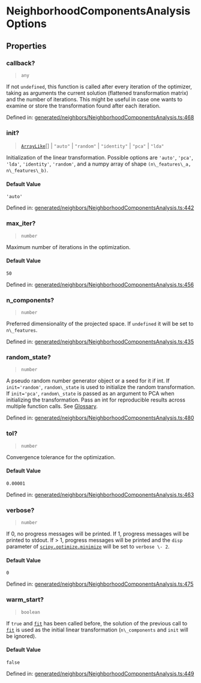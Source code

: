 # NeighborhoodComponentsAnalysisOptions

## Properties

### callback?

> `any`

If not `undefined`, this function is called after every iteration of the optimizer, taking as arguments the current solution (flattened transformation matrix) and the number of iterations. This might be useful in case one wants to examine or store the transformation found after each iteration.

Defined in:  [generated/neighbors/NeighborhoodComponentsAnalysis.ts:468](https://github.com/transitive-bullshit/scikit-learn-ts/blob/b59c1ff/packages/sklearn/src/generated/neighbors/NeighborhoodComponentsAnalysis.ts#L468)

### init?

> [`ArrayLike`](../types/ArrayLike.md)[] \| `"auto"` \| `"random"` \| `"identity"` \| `"pca"` \| `"lda"`

Initialization of the linear transformation. Possible options are `'auto'`, `'pca'`, `'lda'`, `'identity'`, `'random'`, and a numpy array of shape `(n\_features\_a, n\_features\_b)`.

#### Default Value

`'auto'`

Defined in:  [generated/neighbors/NeighborhoodComponentsAnalysis.ts:442](https://github.com/transitive-bullshit/scikit-learn-ts/blob/b59c1ff/packages/sklearn/src/generated/neighbors/NeighborhoodComponentsAnalysis.ts#L442)

### max\_iter?

> `number`

Maximum number of iterations in the optimization.

#### Default Value

`50`

Defined in:  [generated/neighbors/NeighborhoodComponentsAnalysis.ts:456](https://github.com/transitive-bullshit/scikit-learn-ts/blob/b59c1ff/packages/sklearn/src/generated/neighbors/NeighborhoodComponentsAnalysis.ts#L456)

### n\_components?

> `number`

Preferred dimensionality of the projected space. If `undefined` it will be set to `n\_features`.

Defined in:  [generated/neighbors/NeighborhoodComponentsAnalysis.ts:435](https://github.com/transitive-bullshit/scikit-learn-ts/blob/b59c1ff/packages/sklearn/src/generated/neighbors/NeighborhoodComponentsAnalysis.ts#L435)

### random\_state?

> `number`

A pseudo random number generator object or a seed for it if int. If `init='random'`, `random\_state` is used to initialize the random transformation. If `init='pca'`, `random\_state` is passed as an argument to PCA when initializing the transformation. Pass an int for reproducible results across multiple function calls. See [Glossary](../../glossary.html#term-random_state).

Defined in:  [generated/neighbors/NeighborhoodComponentsAnalysis.ts:480](https://github.com/transitive-bullshit/scikit-learn-ts/blob/b59c1ff/packages/sklearn/src/generated/neighbors/NeighborhoodComponentsAnalysis.ts#L480)

### tol?

> `number`

Convergence tolerance for the optimization.

#### Default Value

`0.00001`

Defined in:  [generated/neighbors/NeighborhoodComponentsAnalysis.ts:463](https://github.com/transitive-bullshit/scikit-learn-ts/blob/b59c1ff/packages/sklearn/src/generated/neighbors/NeighborhoodComponentsAnalysis.ts#L463)

### verbose?

> `number`

If 0, no progress messages will be printed. If 1, progress messages will be printed to stdout. If > 1, progress messages will be printed and the `disp` parameter of [`scipy.optimize.minimize`](https://docs.scipy.org/doc/scipy/reference/generated/scipy.optimize.minimize.html#scipy.optimize.minimize "(in SciPy v1.10.1)") will be set to `verbose \- 2`.

#### Default Value

`0`

Defined in:  [generated/neighbors/NeighborhoodComponentsAnalysis.ts:475](https://github.com/transitive-bullshit/scikit-learn-ts/blob/b59c1ff/packages/sklearn/src/generated/neighbors/NeighborhoodComponentsAnalysis.ts#L475)

### warm\_start?

> `boolean`

If `true` and [`fit`](#sklearn.neighbors.NeighborhoodComponentsAnalysis.fit "sklearn.neighbors.NeighborhoodComponentsAnalysis.fit") has been called before, the solution of the previous call to [`fit`](#sklearn.neighbors.NeighborhoodComponentsAnalysis.fit "sklearn.neighbors.NeighborhoodComponentsAnalysis.fit") is used as the initial linear transformation (`n\_components` and `init` will be ignored).

#### Default Value

`false`

Defined in:  [generated/neighbors/NeighborhoodComponentsAnalysis.ts:449](https://github.com/transitive-bullshit/scikit-learn-ts/blob/b59c1ff/packages/sklearn/src/generated/neighbors/NeighborhoodComponentsAnalysis.ts#L449)
